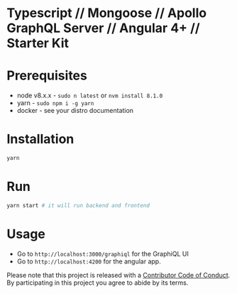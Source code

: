# Typescript // Mongoose // Apollo GraphQL Server // Angular 4+ // Starter Kit

# Prerequisites
- node v8.x.x - `sudo n latest` or `nvm install 8.1.0`
- yarn - `sudo npm i -g yarn`
- docker - see your distro documentation

# Installation
```bash
yarn
```

# Run
```bash
yarn start # it will run backend and frontend
```

# Usage
- Go to `http://localhost:3000/graphiql` for the GraphiQL UI
- Go to `http://localhost:4200` for the angular app.

Please note that this project is released with a [Contributor Code of Conduct](code-of-conduct.md). By participating in this project you agree to abide by its terms.

